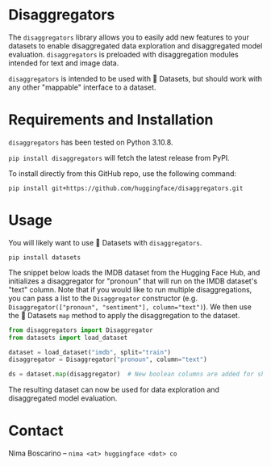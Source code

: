 # Disaggregators

The `disaggregators` library allows you to easily add new features to your datasets to enable disaggregated data exploration and disaggregated model evaluation. `disaggregators` is preloaded with disaggregation modules intended for text and image data.

`disaggregators` is intended to be used with 🤗 Datasets, but should work with any other "mappable" interface to a dataset. 

# Requirements and Installation

`disaggregators` has been tested on Python 3.10.8.

`pip install disaggregators` will fetch the latest release from PyPI.

To install directly from this GitHub repo, use the following command:
```shell
pip install git+https://github.com/huggingface/disaggregators.git
```

# Usage

You will likely want to use 🤗 Datasets with `disaggregators`.

```shell
pip install datasets
```

The snippet below loads the IMDB dataset from the Hugging Face Hub, and initializes a disaggregator for "pronoun" that will run on the IMDB dataset's "text" column. Note that if you would like to run multiple disaggregations, you can pass a list to the `Disaggregator` constructor (e.g. `Disaggregator(["pronoun", "sentiment"], column="text")`). We then use the 🤗 Datasets `map` method to apply the disaggregation to the dataset.

```python
from disaggregators import Disaggregator
from datasets import load_dataset

dataset = load_dataset("imdb", split="train")
disaggregator = Disaggregator("pronoun", column="text")

ds = dataset.map(disaggregator)  # New boolean columns are added for she/her, he/him, and they/them
```

The resulting dataset can now be used for data exploration and disaggregated model evaluation.

# Contact

Nima Boscarino – `nima <at> huggingface <dot> co`